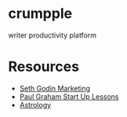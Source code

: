 # crumpple
writer productivity platform

# Resources
- [Seth Godin Marketing](https://www.youtube.com/watch?v=BPK_qzeH_yk)
- [Paul Graham Start Up Lessons](http://www.paulgraham.com/startuplessons.html)
- [Astrology](https://www.costarastrology.com/zodiac-signs/pisces-sign)
